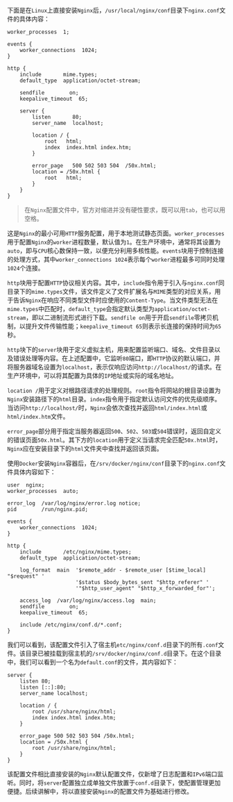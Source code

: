 下面是在`Linux`上直接安装`Nginx`后，`/usr/local/nginx/conf`目录下`nginx.conf`文件的具体内容：

```nginx
worker_processes  1;

events {
    worker_connections  1024;
}

http {
    include       mime.types;
    default_type  application/octet-stream;

    sendfile        on;
    keepalive_timeout  65;

    server {
        listen       80;
        server_name  localhost;

        location / {
            root   html;
            index  index.html index.htm;
        }

        error_page   500 502 503 504  /50x.html;
        location = /50x.html {
            root   html;
        }
    }
}
```

> 在`Nginx`配置文件中，官方对缩进并没有硬性要求，既可以用`tab`，也可以用空格。

这是`Nginx`的最小可用`HTTP`服务配置，用于本地测试静态页面。`worker_processes`用于配置`Nginx`的`worker`进程数量，默认值为`1`。在生产环境中，通常将其设置为`auto`，即与`CPU`核心数保持一致，以便充分利用多核性能。`events`块用于控制连接的处理方式，其中`worker_connections 1024`表示每个`worker`进程最多可同时处理`1024`个连接。

`http`块用于配置`HTTP`协议相关内容。其中，`include`指令用于引入与`nginx.conf`同目录下的`mime.types`文件，该文件定义了文件扩展名与`MIME`类型的对应关系，用于告诉`Nginx`在响应不同类型文件时应使用的`Content-Type`。当文件类型无法在`mime.types`中匹配时，`default_type`会指定默认类型为`application/octet-stream`，即以二进制流形式进行下载。`sendfile on`用于开启`sendfile`零拷贝机制，以提升文件传输性能；`keepalive_timeout 65`则表示长连接的保持时间为`65`秒。

`http`块下的`server`块用于定义虚拟主机，用来配置监听端口、域名、文件目录以及错误处理等内容。在上述配置中，它监听`80`端口，即`HTTP`协议的默认端口，并将服务器域名设置为`localhost`，表示仅响应访问`http://localhost/`的请求。在生产环境中，可以将其配置为具体的`IP`地址或实际的域名地址。

`location /`用于定义对根路径请求的处理规则。`root`指令将网站的根目录设置为`Nginx`安装路径下的`html`目录。`index`指令用于指定默认访问文件的优先级顺序。当访问`http://localhost/`时，`Nginx`会依次查找并返回`html/index.html`或`html/index.htm`文件。

`error_page`部分用于指定当服务器返回`500`、`502`、`503`或`504`错误时，返回自定义的错误页面`50x.html`。其下方的`location`用于定义当请求完全匹配`50x.html`时，`Nginx`应在安装目录下的`html`文件夹中查找并返回该页面。

使用`Docker`安装`Nginx`容器后，在`/srv/docker/nginx/conf`目录下的`nginx.conf`文件具体内容如下：

```nginx
user  nginx;
worker_processes  auto;

error_log  /var/log/nginx/error.log notice;
pid        /run/nginx.pid;

events {
    worker_connections  1024;
}

http {
    include       /etc/nginx/mime.types;
    default_type  application/octet-stream;

    log_format  main  '$remote_addr - $remote_user [$time_local] "$request" '
                      '$status $body_bytes_sent "$http_referer" '
                      '"$http_user_agent" "$http_x_forwarded_for"';

    access_log  /var/log/nginx/access.log  main;
    sendfile        on;
    keepalive_timeout  65;

    include /etc/nginx/conf.d/*.conf;
}
```

我们可以看到，该配置文件引入了宿主机`etc/nginx/conf.d`目录下的所有`.conf`文件。该目录已被挂载到宿主机的`/srv/docker/nginx/conf.d`目录下。在这个目录中，我们可以看到一个名为`default.conf`的文件，其内容如下：

```nginx
server {
    listen 80;
    listen [::]:80;
    server_name localhost;

    location / {
        root /usr/share/nginx/html;
        index index.html index.htm;
    }

    error_page 500 502 503 504 /50x.html;
    location = /50x.html {
        root /usr/share/nginx/html;
    }
}
```

该配置文件相比直接安装的`Nginx`默认配置文件，仅新增了日志配置和`IPv6`端口监听。同时，将`server`配置独立成单独文件放置于`conf.d`目录下，使配置管理更加便捷。后续讲解中，将以直接安装`Nginx`的配置文件为基础进行修改。
